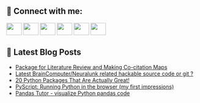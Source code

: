 ## 🔎 Connect with me:
[<img height="32" width="40" src="https://cdn.jsdelivr.net/npm/simple-icons@v5/icons/telegram.svg" />](https://t.me/bullbesh)
[<img height="32" width="40" src="https://cdn.jsdelivr.net/npm/simple-icons@v5/icons/vk.svg" />](https://vk.com/bullbesh)
[<img height="32" width="40" src="https://cdn.jsdelivr.net/npm/simple-icons@v5/icons/twitter.svg" />](https://twitter.com/bullbesh1)
[<img height="32" width="40" src="https://cdn.jsdelivr.net/npm/simple-icons@v5/icons/instagram.svg" />](https://www.instagram.com/bullbesh)
[<img height="32" width="40" src="https://cdn.jsdelivr.net/npm/simple-icons@v5/icons/reddit.svg" />](https://www.reddit.com/user/bullbesh)
[<img height="32" width="40" src="https://cdn.jsdelivr.net/npm/simple-icons@v5/icons/youtube.svg" />](https://www.youtube.com/channel/UCtfjRs6uzgq5mfm8S06WTcg)

## 📕 Latest Blog Posts
<!-- BLOG-POST-LIST:START -->
- [Package for Literature Review and Making Co-citation Maps](https://www.reddit.com/r/Python/comments/updngs/package_for_literature_review_and_making/)
- [Latest BrainComputer/Neuralunk related hackable source code or git ?](https://www.reddit.com/r/Python/comments/upd2pr/latest_braincomputerneuralunk_related_hackable/)
- [20 Python Packages That Are Actually Great!](https://www.reddit.com/r/Python/comments/upco1k/20_python_packages_that_are_actually_great/)
- [PyScript: Running Python in the browser &lpar;my first impressions&rpar;](https://www.reddit.com/r/Python/comments/upcl4l/pyscript_running_python_in_the_browser_my_first/)
- [Pandas Tutor - visualize Python pandas code](https://www.reddit.com/r/Python/comments/upbhyh/pandas_tutor_visualize_python_pandas_code/)
<!-- BLOG-POST-LIST:END -->
